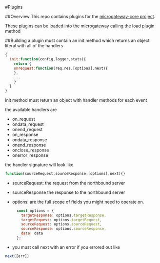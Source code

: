 #Plugins

##Overview
This repo contains plugins for the [microgateway-core project](https://github.com/apigee/microgateway-core).  

These plugins can be loaded into the microgateway calling the load plugin method

##Building a plugin
must contain an init method which returns an object literal with all of the handlers

```javascript
{
  init:function(config,logger,stats){
    return {
    onrequest:function(req,res,[options],next){
    },
    ...
    }
  }
}
```

init method must return an object with handler methods for each event

the available handlers are 

* on_request
* ondata_request 
* onend_request
* on_response
* ondata_response
* onend_response
* onclose_response
* onerror_response

the handler signature will look like 

```javascript
function(sourceRequest,sourceResponse,[options],next){}
```
* sourceRequest: the request from the northbound server
* sourceResponse the response to the northbound server
* options: are the full scope of fields you might need to operate on.  
 
  ```javascript 
  	const options = {
      targetResponse: options.targetResponse,
      targetRequest: options.targetRequest,
      sourceRequest: options.sourceRequest,
      sourceResponse: options.sourceResponse,
      data: data
    };
    ```
* you must call next with an error if you errored out like

```javascript 
next([err])
```
